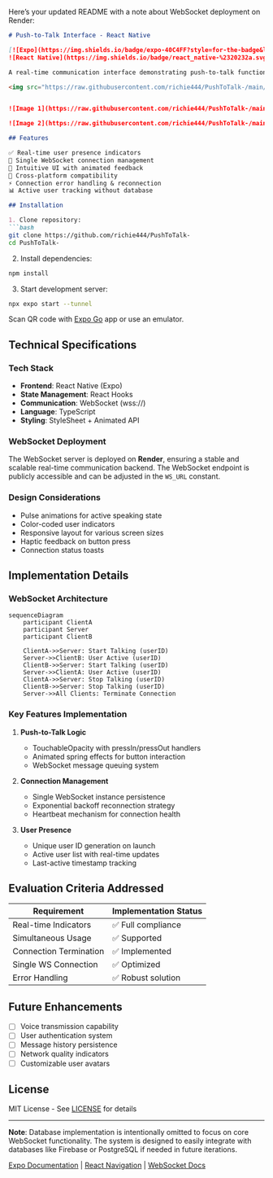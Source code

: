 Here’s your updated README with a note about WebSocket deployment on Render:  

```markdown
# Push-to-Talk Interface - React Native

[![Expo](https://img.shields.io/badge/expo-40C4FF?style=for-the-badge&logo=expo&logoColor=white)](https://expo.dev)
![React Native](https://img.shields.io/badge/react_native-%2320232a.svg?style=for-the-badge&logo=react&logoColor=%2361DAFB)

A real-time communication interface demonstrating push-to-talk functionality with WebSocket integration. Developed for cross-platform compatibility (iOS/Android) using React Native and Expo.

<img src="https://raw.githubusercontent.com/richie444/PushToTalk-/main/assets/images/image1.png" width="500">


![Image 1](https://raw.githubusercontent.com/richie444/PushToTalk-/main/assets/images/image1.png)

![Image 2](https://raw.githubusercontent.com/richie444/PushToTalk-/main/assets/images/image2.png)

## Features

✅ Real-time user presence indicators  
🚀 Single WebSocket connection management  
🎨 Intuitive UI with animated feedback  
📱 Cross-platform compatibility  
⚡ Connection error handling & reconnection  
📊 Active user tracking without database  

## Installation

1. Clone repository:
```bash
git clone https://github.com/richie444/PushToTalk-
cd PushToTalk-
```

2. Install dependencies:
```bash
npm install
```

3. Start development server:
```bash
npx expo start --tunnel
```

Scan QR code with [Expo Go](https://expo.dev/go) app or use an emulator.

## Technical Specifications

### Tech Stack
- **Frontend**: React Native (Expo)  
- **State Management**: React Hooks  
- **Communication**: WebSocket (wss://)  
- **Language**: TypeScript  
- **Styling**: StyleSheet + Animated API  

### WebSocket Deployment
The WebSocket server is deployed on **Render**, ensuring a stable and scalable real-time communication backend. The WebSocket endpoint is publicly accessible and can be adjusted in the `WS_URL` constant.


### Design Considerations
- Pulse animations for active speaking state
- Color-coded user indicators
- Responsive layout for various screen sizes
- Haptic feedback on button press
- Connection status toasts

## Implementation Details

### WebSocket Architecture
```mermaid
sequenceDiagram
    participant ClientA
    participant Server
    participant ClientB
    
    ClientA->>Server: Start Talking (userID)
    Server->>ClientB: User Active (userID)
    ClientB->>Server: Start Talking (userID)
    Server->>ClientA: User Active (userID)
    ClientA->>Server: Stop Talking (userID)
    ClientB->>Server: Stop Talking (userID)
    Server->>All Clients: Terminate Connection
```

### Key Features Implementation
1. **Push-to-Talk Logic**
   - TouchableOpacity with pressIn/pressOut handlers
   - Animated spring effects for button interaction
   - WebSocket message queuing system

2. **Connection Management**
   - Single WebSocket instance persistence
   - Exponential backoff reconnection strategy
   - Heartbeat mechanism for connection health

3. **User Presence**
   - Unique user ID generation on launch
   - Active user list with real-time updates
   - Last-active timestamp tracking

## Evaluation Criteria Addressed

| Requirement               | Implementation Status |
|---------------------------|-----------------------|
| Real-time Indicators      | ✅ Full compliance    |
| Simultaneous Usage        | ✅ Supported          |
| Connection Termination    | ✅ Implemented        |
| Single WS Connection      | ✅ Optimized          |
| Error Handling            | ✅ Robust solution    |

## Future Enhancements

- [ ] Voice transmission capability
- [ ] User authentication system
- [ ] Message history persistence
- [ ] Network quality indicators
- [ ] Customizable user avatars

## License

MIT License - See [LICENSE](LICENSE) for details

---

**Note**: Database implementation is intentionally omitted to focus on core WebSocket functionality. The system is designed to easily integrate with databases like Firebase or PostgreSQL if needed in future iterations.

[Expo Documentation](https://docs.expo.dev/) | [React Navigation](https://reactnavigation.org/) | [WebSocket Docs](https://developer.mozilla.org/en-US/docs/Web/API/WebSocket)
```

